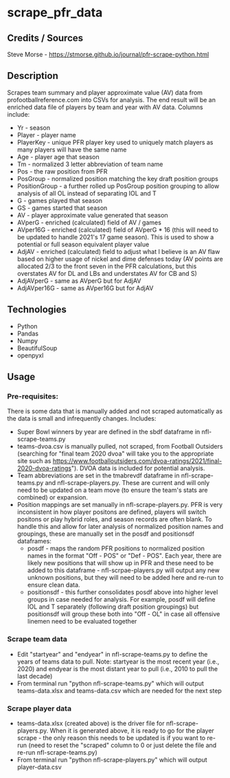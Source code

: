 # scrape_pfr_data

## Credits / Sources
Steve Morse - https://stmorse.github.io/journal/pfr-scrape-python.html

## Description
Scrapes team summary and player approximate value (AV) data from profootballreference.com into CSVs for analysis. The end result will be an enriched data file of players by team and year with AV data. Columns include:
* Yr - season
* Player - player name
* PlayerKey - unique PFR player key used to uniquely match players as many players will have the same name
* Age - player age that season
* Tm - normalized 3 letter abbreviation of team name
* Pos - the raw position from PFR
* PosGroup - normalized position matching the key draft position groups
* PositionGroup - a further rolled up PosGroup position grouping to allow analysis of all OL instead of separating IOL and T
* G - games played that season
* GS - games started that season
* AV - player approximate value generated that season
* AVperG - enriched (calculated) field of AV / games
* AVper16G - enriched (calculated) field of AVperG * 16 (this will need to be updated to handle 2021's 17 game season). This is used to show a potential or full season equivalent player value
* AdjAV - enriched (calculated) field to adjust what I believe is an AV flaw based on higher usage of nickel and dime defenses today (AV points are allocated 2/3 to the front seven in the PFR calculations, but this overstates AV for DL and LBs and understates AV for CB and S) 
* AdjAVperG - same as AVperG but for AdjAV 
* AdjAVper16G - same as AVper16G but for AdjAV

## Technologies
* Python
* Pandas
* Numpy
* BeautifulSoup 
* openpyxl

## Usage
### Pre-requisites:
There is some data that is manually added and not scraped automatically as the data is small and infrequently changes. Includes:
  * Super Bowl winners by year are defined in the sbdf dataframe in nfl-scrape-teams.py
  * teams-dvoa.csv is manually pulled, not scraped, from Football Outsiders (searching for "final team 2020 dvoa" will take you to the appropriate site such as https://www.footballoutsiders.com/dvoa-ratings/2021/final-2020-dvoa-ratings"). DVOA data is included for potential analysis.
  * Team abbreviations are set in the tmabrevdf dataframe in nfl-scrape-teams.py and nfl-scrape-players.py. These are current and will only need to be updated on a team move (to ensure the team's stats are combined) or expansion.
  * Position mappings are set manually in nfl-scrape-players.py. PFR is very inconsistent in how player positons are defined, players will switch positons or play hybrid roles, and season records are often blank. To handle this and allow for later analysis of normalized position names and groupings, these are manually set in the posdf and positionsdf dataframes:
    * posdf - maps the random PFR positions to normalized position names in the format "Off - POS" or "Def - POS". Each year, there are likely new positions that will show up in PFR and these need to be added to this dataframe - nfl-scrpae-players.py will output any new unknown positions, but they will need to be added here and re-run to ensure clean data.
    * positionsdf - this further consolidates posdf above into higher level groups in case needed for analysis. For example, posdf will define IOL and T separately (following draft position groupings) but positionsdf will group these both into "Off - OL" in case all offensive linemen need to be evaluated together

### Scrape team data
  * Edit "startyear" and "endyear" in nfl-scrape-teams.py to define the years of teams data to pull. Note: startyear is the most recent year (i.e., 2020) and endyear is the most distant year to pull (i.e., 2010 to pull the last decade)
  * From terminal run "python nfl-scrape-teams.py" which will output teams-data.xlsx and teams-data.csv which are needed for the next step

### Scrape player data
  * teams-data.xlsx (created above) is the driver file for nfl-scrape-players.py. When it is generated above, it is ready to go for the player scrape - the only reason this needs to be updated is if you want to re-run (need to reset the "scraped" column to 0 or just delete the file and re-run nfl-scrape-teams.py)
  * From terminal run "python nfl-scrape-players.py" which will output player-data.csv

